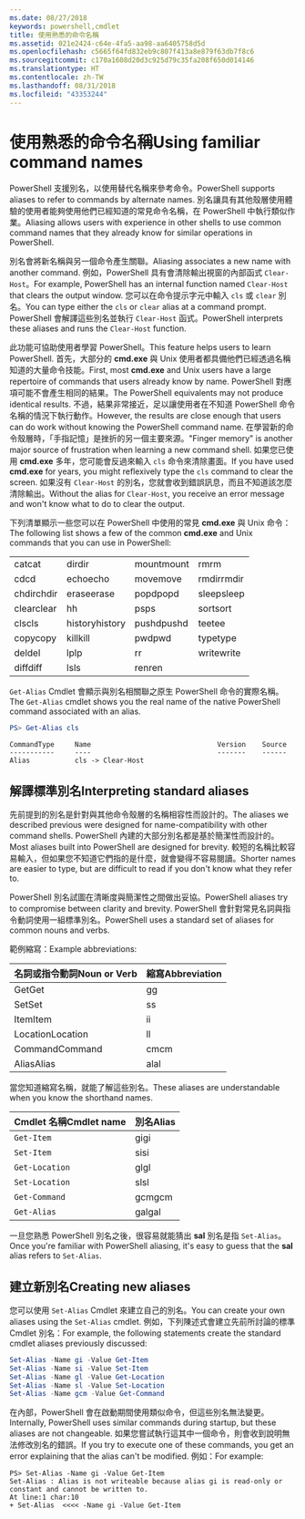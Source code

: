 ```yaml
---
ms.date: 08/27/2018
keywords: powershell,cmdlet
title: 使用熟悉的命令名稱
ms.assetid: 021e2424-c64e-4fa5-aa98-aa6405758d5d
ms.openlocfilehash: c5665f64fd832eb9c807f413a8e879f63db7f8c6
ms.sourcegitcommit: c170a1608d20d3c925d79c35fa208f650d014146
ms.translationtype: HT
ms.contentlocale: zh-TW
ms.lasthandoff: 08/31/2018
ms.locfileid: "43353244"
---
```

# <a name="using-familiar-command-names"></a><span data-ttu-id="87b92-103">使用熟悉的命令名稱</span><span class="sxs-lookup"><span data-stu-id="87b92-103">Using familiar command names</span></span>

<span data-ttu-id="87b92-104">PowerShell 支援別名，以使用替代名稱來參考命令。</span><span class="sxs-lookup"><span data-stu-id="87b92-104">PowerShell supports aliases to refer to commands by alternate names.</span></span> <span data-ttu-id="87b92-105">別名讓具有其他殼層使用體驗的使用者能夠使用他們已經知道的常見命令名稱，在 PowerShell 中執行類似作業。</span><span class="sxs-lookup"><span data-stu-id="87b92-105">Aliasing allows users with experience in other shells to use common command names that they already know for similar operations in PowerShell.</span></span>

<span data-ttu-id="87b92-106">別名會將新名稱與另一個命令產生關聯。</span><span class="sxs-lookup"><span data-stu-id="87b92-106">Aliasing associates a new name with another command.</span></span> <span data-ttu-id="87b92-107">例如，PowerShell 具有會清除輸出視窗的內部函式 `Clear-Host`。</span><span class="sxs-lookup"><span data-stu-id="87b92-107">For example, PowerShell has an internal function named `Clear-Host` that clears the output window.</span></span> <span data-ttu-id="87b92-108">您可以在命令提示字元中輸入 `cls` 或 `clear` 別名。</span><span class="sxs-lookup"><span data-stu-id="87b92-108">You can type either the `cls` or `clear` alias at a command prompt.</span></span> <span data-ttu-id="87b92-109">PowerShell 會解譯這些別名並執行 `Clear-Host` 函式。</span><span class="sxs-lookup"><span data-stu-id="87b92-109">PowerShell interprets these aliases and runs the `Clear-Host` function.</span></span>

<span data-ttu-id="87b92-110">此功能可協助使用者學習 PowerShell。</span><span class="sxs-lookup"><span data-stu-id="87b92-110">This feature helps users to learn PowerShell.</span></span> <span data-ttu-id="87b92-111">首先，大部分的 **cmd.exe** 與 Unix 使用者都具備他們已經透過名稱知道的大量命令技能。</span><span class="sxs-lookup"><span data-stu-id="87b92-111">First, most **cmd.exe** and Unix users have a large repertoire of commands that users already know by name.</span></span> <span data-ttu-id="87b92-112">PowerShell 對應項可能不會產生相同的結果。</span><span class="sxs-lookup"><span data-stu-id="87b92-112">The PowerShell equivalents may not produce identical results.</span></span> <span data-ttu-id="87b92-113">不過，結果非常接近，足以讓使用者在不知道 PowerShell 命令名稱的情況下執行動作。</span><span class="sxs-lookup"><span data-stu-id="87b92-113">However, the results are close enough that users can do work without knowing the PowerShell command name.</span></span> <span data-ttu-id="87b92-114">在學習新的命令殼層時，「手指記憶」是挫折的另一個主要來源。</span><span class="sxs-lookup"><span data-stu-id="87b92-114">"Finger memory" is another major source of frustration when learning a new command shell.</span></span> <span data-ttu-id="87b92-115">如果您已使用 **cmd.exe** 多年，您可能會反過來輸入 `cls` 命令來清除畫面。</span><span class="sxs-lookup"><span data-stu-id="87b92-115">If you have used **cmd.exe** for years, you might reflexively type the `cls` command to clear the screen.</span></span> <span data-ttu-id="87b92-116">如果沒有 `Clear-Host` 的別名，您就會收到錯誤訊息，而且不知道該怎麼清除輸出。</span><span class="sxs-lookup"><span data-stu-id="87b92-116">Without the alias for `Clear-Host`, you receive an error message and won't know what to do to clear the output.</span></span>

<span data-ttu-id="87b92-117">下列清單顯示一些您可以在 PowerShell 中使用的常見 **cmd.exe** 與 Unix 命令：</span><span class="sxs-lookup"><span data-stu-id="87b92-117">The following list shows a few of the common **cmd.exe** and Unix commands that you can use in PowerShell:</span></span>

|||||
|-|-|-|-|
|<span data-ttu-id="87b92-118">cat</span><span class="sxs-lookup"><span data-stu-id="87b92-118">cat</span></span>|<span data-ttu-id="87b92-119">dir</span><span class="sxs-lookup"><span data-stu-id="87b92-119">dir</span></span>|<span data-ttu-id="87b92-120">mount</span><span class="sxs-lookup"><span data-stu-id="87b92-120">mount</span></span>|<span data-ttu-id="87b92-121">rm</span><span class="sxs-lookup"><span data-stu-id="87b92-121">rm</span></span>|
|<span data-ttu-id="87b92-122">cd</span><span class="sxs-lookup"><span data-stu-id="87b92-122">cd</span></span>|<span data-ttu-id="87b92-123">echo</span><span class="sxs-lookup"><span data-stu-id="87b92-123">echo</span></span>|<span data-ttu-id="87b92-124">move</span><span class="sxs-lookup"><span data-stu-id="87b92-124">move</span></span>|<span data-ttu-id="87b92-125">rmdir</span><span class="sxs-lookup"><span data-stu-id="87b92-125">rmdir</span></span>|
|<span data-ttu-id="87b92-126">chdir</span><span class="sxs-lookup"><span data-stu-id="87b92-126">chdir</span></span>|<span data-ttu-id="87b92-127">erase</span><span class="sxs-lookup"><span data-stu-id="87b92-127">erase</span></span>|<span data-ttu-id="87b92-128">popd</span><span class="sxs-lookup"><span data-stu-id="87b92-128">popd</span></span>|<span data-ttu-id="87b92-129">sleep</span><span class="sxs-lookup"><span data-stu-id="87b92-129">sleep</span></span>|
|<span data-ttu-id="87b92-130">clear</span><span class="sxs-lookup"><span data-stu-id="87b92-130">clear</span></span>|<span data-ttu-id="87b92-131">h</span><span class="sxs-lookup"><span data-stu-id="87b92-131">h</span></span>|<span data-ttu-id="87b92-132">ps</span><span class="sxs-lookup"><span data-stu-id="87b92-132">ps</span></span>|<span data-ttu-id="87b92-133">sort</span><span class="sxs-lookup"><span data-stu-id="87b92-133">sort</span></span>|
|<span data-ttu-id="87b92-134">cls</span><span class="sxs-lookup"><span data-stu-id="87b92-134">cls</span></span>|<span data-ttu-id="87b92-135">history</span><span class="sxs-lookup"><span data-stu-id="87b92-135">history</span></span>|<span data-ttu-id="87b92-136">pushd</span><span class="sxs-lookup"><span data-stu-id="87b92-136">pushd</span></span>|<span data-ttu-id="87b92-137">tee</span><span class="sxs-lookup"><span data-stu-id="87b92-137">tee</span></span>|
|<span data-ttu-id="87b92-138">copy</span><span class="sxs-lookup"><span data-stu-id="87b92-138">copy</span></span>|<span data-ttu-id="87b92-139">kill</span><span class="sxs-lookup"><span data-stu-id="87b92-139">kill</span></span>|<span data-ttu-id="87b92-140">pwd</span><span class="sxs-lookup"><span data-stu-id="87b92-140">pwd</span></span>|<span data-ttu-id="87b92-141">type</span><span class="sxs-lookup"><span data-stu-id="87b92-141">type</span></span>|
|<span data-ttu-id="87b92-142">del</span><span class="sxs-lookup"><span data-stu-id="87b92-142">del</span></span>|<span data-ttu-id="87b92-143">lp</span><span class="sxs-lookup"><span data-stu-id="87b92-143">lp</span></span>|<span data-ttu-id="87b92-144">r</span><span class="sxs-lookup"><span data-stu-id="87b92-144">r</span></span>|<span data-ttu-id="87b92-145">write</span><span class="sxs-lookup"><span data-stu-id="87b92-145">write</span></span>|
|<span data-ttu-id="87b92-146">diff</span><span class="sxs-lookup"><span data-stu-id="87b92-146">diff</span></span>|<span data-ttu-id="87b92-147">ls</span><span class="sxs-lookup"><span data-stu-id="87b92-147">ls</span></span>|<span data-ttu-id="87b92-148">ren</span><span class="sxs-lookup"><span data-stu-id="87b92-148">ren</span></span>||

<span data-ttu-id="87b92-149">`Get-Alias` Cmdlet 會顯示與別名相關聯之原生 PowerShell 命令的實際名稱。</span><span class="sxs-lookup"><span data-stu-id="87b92-149">The `Get-Alias` cmdlet shows you the real name of the native PowerShell command associated with an alias.</span></span>

```powershell
PS> Get-Alias cls
```

```Output
CommandType     Name                               Version    Source
-----------     ----                               -------    ------
Alias           cls -> Clear-Host
```

## <a name="interpreting-standard-aliases"></a><span data-ttu-id="87b92-150">解譯標準別名</span><span class="sxs-lookup"><span data-stu-id="87b92-150">Interpreting standard aliases</span></span>

<span data-ttu-id="87b92-151">先前提到的別名是針對與其他命令殼層的名稱相容性而設計的。</span><span class="sxs-lookup"><span data-stu-id="87b92-151">The aliases we described previous were designed for name-compatibility with other command shells.</span></span>
<span data-ttu-id="87b92-152">PowerShell 內建的大部分別名都是基於簡潔性而設計的。</span><span class="sxs-lookup"><span data-stu-id="87b92-152">Most aliases built into PowerShell are designed for brevity.</span></span> <span data-ttu-id="87b92-153">較短的名稱比較容易輸入，但如果您不知道它們指的是什麼，就會變得不容易閱讀。</span><span class="sxs-lookup"><span data-stu-id="87b92-153">Shorter names are easier to type, but are difficult to read if you don't know what they refer to.</span></span>

<span data-ttu-id="87b92-154">PowerShell 別名試圖在清晰度與簡潔性之間做出妥協。</span><span class="sxs-lookup"><span data-stu-id="87b92-154">PowerShell aliases try to compromise between clarity and brevity.</span></span> <span data-ttu-id="87b92-155">PowerShell 會針對常見名詞與指令動詞使用一組標準別名。</span><span class="sxs-lookup"><span data-stu-id="87b92-155">PowerShell uses a standard set of aliases for common nouns and verbs.</span></span>

<span data-ttu-id="87b92-156">範例縮寫：</span><span class="sxs-lookup"><span data-stu-id="87b92-156">Example abbreviations:</span></span>

| <span data-ttu-id="87b92-157">名詞或指令動詞</span><span class="sxs-lookup"><span data-stu-id="87b92-157">Noun or Verb</span></span> | <span data-ttu-id="87b92-158">縮寫</span><span class="sxs-lookup"><span data-stu-id="87b92-158">Abbreviation</span></span> |
|--------------|--------------|
| <span data-ttu-id="87b92-159">Get</span><span class="sxs-lookup"><span data-stu-id="87b92-159">Get</span></span>          | <span data-ttu-id="87b92-160">g</span><span class="sxs-lookup"><span data-stu-id="87b92-160">g</span></span>            |
| <span data-ttu-id="87b92-161">Set</span><span class="sxs-lookup"><span data-stu-id="87b92-161">Set</span></span>          | <span data-ttu-id="87b92-162">s</span><span class="sxs-lookup"><span data-stu-id="87b92-162">s</span></span>            |
| <span data-ttu-id="87b92-163">Item</span><span class="sxs-lookup"><span data-stu-id="87b92-163">Item</span></span>         | <span data-ttu-id="87b92-164">i</span><span class="sxs-lookup"><span data-stu-id="87b92-164">i</span></span>            |
| <span data-ttu-id="87b92-165">Location</span><span class="sxs-lookup"><span data-stu-id="87b92-165">Location</span></span>     | <span data-ttu-id="87b92-166">l</span><span class="sxs-lookup"><span data-stu-id="87b92-166">l</span></span>            |
| <span data-ttu-id="87b92-167">Command</span><span class="sxs-lookup"><span data-stu-id="87b92-167">Command</span></span>      | <span data-ttu-id="87b92-168">cm</span><span class="sxs-lookup"><span data-stu-id="87b92-168">cm</span></span>           |
| <span data-ttu-id="87b92-169">Alias</span><span class="sxs-lookup"><span data-stu-id="87b92-169">Alias</span></span>        | <span data-ttu-id="87b92-170">al</span><span class="sxs-lookup"><span data-stu-id="87b92-170">al</span></span>           |

<span data-ttu-id="87b92-171">當您知道縮寫名稱，就能了解這些別名。</span><span class="sxs-lookup"><span data-stu-id="87b92-171">These aliases are understandable when you know the shorthand names.</span></span>

| <span data-ttu-id="87b92-172">Cmdlet 名稱</span><span class="sxs-lookup"><span data-stu-id="87b92-172">Cmdlet name</span></span>    | <span data-ttu-id="87b92-173">別名</span><span class="sxs-lookup"><span data-stu-id="87b92-173">Alias</span></span> |
|----------------|-------|
| `Get-Item `    | <span data-ttu-id="87b92-174">gi</span><span class="sxs-lookup"><span data-stu-id="87b92-174">gi</span></span>    |
| `Set-Item`     | <span data-ttu-id="87b92-175">si</span><span class="sxs-lookup"><span data-stu-id="87b92-175">si</span></span>    |
| `Get-Location` | <span data-ttu-id="87b92-176">gl</span><span class="sxs-lookup"><span data-stu-id="87b92-176">gl</span></span>    |
| `Set-Location` | <span data-ttu-id="87b92-177">sl</span><span class="sxs-lookup"><span data-stu-id="87b92-177">sl</span></span>    |
| `Get-Command`  | <span data-ttu-id="87b92-178">gcm</span><span class="sxs-lookup"><span data-stu-id="87b92-178">gcm</span></span>   |
| `Get-Alias`    | <span data-ttu-id="87b92-179">gal</span><span class="sxs-lookup"><span data-stu-id="87b92-179">gal</span></span>   |

<span data-ttu-id="87b92-180">一旦您熟悉 PowerShell 別名之後，很容易就能猜出 **sal** 別名是指 `Set-Alias`。</span><span class="sxs-lookup"><span data-stu-id="87b92-180">Once you're familiar with PowerShell aliasing, it's easy to guess that the **sal** alias refers to `Set-Alias`.</span></span>

## <a name="creating-new-aliases"></a><span data-ttu-id="87b92-181">建立新別名</span><span class="sxs-lookup"><span data-stu-id="87b92-181">Creating new aliases</span></span>

<span data-ttu-id="87b92-182">您可以使用 `Set-Alias` Cmdlet 來建立自己的別名。</span><span class="sxs-lookup"><span data-stu-id="87b92-182">You can create your own aliases using the `Set-Alias` cmdlet.</span></span> <span data-ttu-id="87b92-183">例如，下列陳述式會建立先前所討論的標準 Cmdlet 別名：</span><span class="sxs-lookup"><span data-stu-id="87b92-183">For example, the following statements create the standard cmdlet aliases previously discussed:</span></span>

```powershell
Set-Alias -Name gi -Value Get-Item
Set-Alias -Name si -Value Set-Item
Set-Alias -Name gl -Value Get-Location
Set-Alias -Name sl -Value Set-Location
Set-Alias -Name gcm -Value Get-Command
```

<span data-ttu-id="87b92-184">在內部，PowerShell 會在啟動期間使用類似命令，但這些別名無法變更。</span><span class="sxs-lookup"><span data-stu-id="87b92-184">Internally, PowerShell uses similar commands during startup, but these aliases are not changeable.</span></span>
<span data-ttu-id="87b92-185">如果您嘗試執行這其中一個命令，則會收到說明無法修改別名的錯誤。</span><span class="sxs-lookup"><span data-stu-id="87b92-185">If you try to execute one of these commands, you get an error explaining that the alias can't be modified.</span></span> <span data-ttu-id="87b92-186">例如：</span><span class="sxs-lookup"><span data-stu-id="87b92-186">For example:</span></span>

```
PS> Set-Alias -Name gi -Value Get-Item
Set-Alias : Alias is not writeable because alias gi is read-only or constant and cannot be written to.
At line:1 char:10
+ Set-Alias  <<<< -Name gi -Value Get-Item
```
